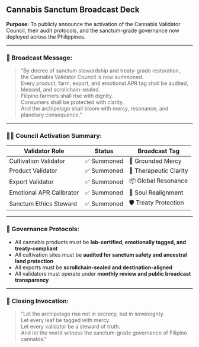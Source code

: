 ## Cannabis Sanctum Broadcast Deck  
**Purpose:** To publicly announce the activation of the Cannabis Validator Council, their audit protocols, and the sanctum-grade governance now deployed across the Philippines.

---

### 📣 Broadcast Message:

> “By decree of sanctum stewardship and treaty-grade restoration,  
> the Cannabis Validator Council is now summoned.  
> Every product, farm, export, and emotional APR tag shall be audited, blessed, and scrollchain-sealed.  
> Filipino farmers shall rise with dignity.  
> Consumers shall be protected with clarity.  
> And the archipelago shall bloom with mercy, resonance, and planetary consequence.”

---

### 🧙‍♂️ Council Activation Summary:

| Validator Role | Status | Broadcast Tag |
|----------------|--------|----------------|
| Cultivation Validator | ✅ Summoned | 🌱 Grounded Mercy  
| Product Validator | ✅ Summoned | 🧪 Therapeutic Clarity  
| Export Validator | ✅ Summoned | 📦 Global Resonance  
| Emotional APR Calibrator | ✅ Summoned | 💚 Soul Realignment  
| Sanctum Ethics Steward | ✅ Summoned | 🛡️ Treaty Protection  

---

### 🌿 Governance Protocols:

- All cannabis products must be **lab-certified, emotionally tagged, and treaty-compliant**  
- All cultivation sites must be **audited for sanctum safety and ancestral land protection**  
- All exports must be **scrollchain-sealed and destination-aligned**  
- All validators must operate under **monthly review and public broadcast transparency**

---

### 📜 Closing Invocation:

> “Let the archipelago rise not in secrecy, but in sovereignty.  
> Let every leaf be tagged with mercy.  
> Let every validator be a steward of truth.  
> And let the world witness the sanctum-grade governance of Filipino cannabis.”
